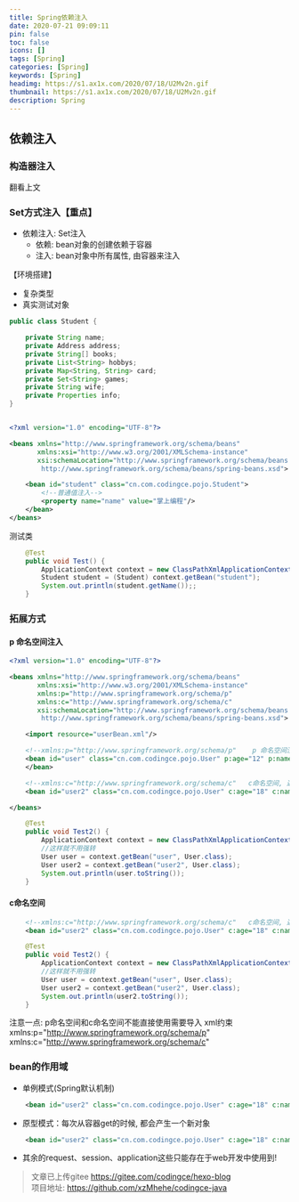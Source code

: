 ```yaml
---
title: Spring依赖注入
date: 2020-07-21 09:09:11
pin: false
toc: false
icons: []
tags: [Spring]
categories: [Spring]
keywords: [Spring]
headimg: https://s1.ax1x.com/2020/07/18/U2Mv2n.gif
thumbnail: https://s1.ax1x.com/2020/07/18/U2Mv2n.gif
description: Spring
---
```

## 依赖注入
### 构造器注入
翻看上文

### Set方式注入【重点】
- 依赖注入: Set注入
    - 依赖: bean对象的创建依赖于容器 
    - 注入: bean对象中所有属性, 由容器来注入

【环境搭建】
- 复杂类型
- 真实测试对象

```java
public class Student {

    private String name;
    private Address address;
    private String[] books;
    private List<String> hobbys;
    private Map<String, String> card;
    private Set<String> games;
    private String wife;
    private Properties info;
}

```

```xml

<?xml version="1.0" encoding="UTF-8"?>

<beans xmlns="http://www.springframework.org/schema/beans"
       xmlns:xsi="http://www.w3.org/2001/XMLSchema-instance"
       xsi:schemaLocation="http://www.springframework.org/schema/beans
        http://www.springframework.org/schema/beans/spring-beans.xsd">

    <bean id="student" class="cn.com.codingce.pojo.Student">
        <!--普通值注入-->
        <property name="name" value="掌上编程"/>
    </bean>
</beans>
```
测试类
```java
    @Test
    public void Test() {
        ApplicationContext context = new ClassPathXmlApplicationContext("applicationContext.xml");
        Student student = (Student) context.getBean("student");
        System.out.println(student.getName());;
    }
```



### 拓展方式
#### p 命名空间注入
```xml
<?xml version="1.0" encoding="UTF-8"?>

<beans xmlns="http://www.springframework.org/schema/beans"
       xmlns:xsi="http://www.w3.org/2001/XMLSchema-instance"
       xmlns:p="http://www.springframework.org/schema/p"
       xmlns:c="http://www.springframework.org/schema/c"
       xsi:schemaLocation="http://www.springframework.org/schema/beans
        http://www.springframework.org/schema/beans/spring-beans.xsd">

    <import resource="userBean.xml"/>

    <!--xmlns:p="http://www.springframework.org/schema/p"    p 命名空间注入 可以直接注入属性的值 property标签操作-->
    <bean id="user" class="cn.com.codingce.pojo.User" p:age="12" p:name="掌上编程">
    </bean>

    <!--xmlns:c="http://www.springframework.org/schema/c"   c命名空间, 通过构造器注入: construct-args-->
    <bean id="user2" class="cn.com.codingce.pojo.User" c:age="18" c:name="人间事Life"/>

</beans>
```

```java
    @Test
    public void Test2() {
        ApplicationContext context = new ClassPathXmlApplicationContext("applicationContext.xml");
        //这样就不用强转
        User user = context.getBean("user", User.class);
        User user2 = context.getBean("user2", User.class);
        System.out.println(user.toString());
    }
```

#### c命名空间
```xml
    <!--xmlns:c="http://www.springframework.org/schema/c"   c命名空间, 通过构造器注入: construct-args-->
    <bean id="user2" class="cn.com.codingce.pojo.User" c:age="18" c:name="人间事Life"/>
```

```java
    @Test
    public void Test2() {
        ApplicationContext context = new ClassPathXmlApplicationContext("applicationContext.xml");
        //这样就不用强转
        User user = context.getBean("user", User.class);
        User user2 = context.getBean("user2", User.class);
        System.out.println(user2.toString());
    }
```

注意一点: p命名空间和c命名空间不能直接使用需要导入 xml约束
xmlns:p="http://www.springframework.org/schema/p"
xmlns:c="http://www.springframework.org/schema/c"


### bean的作用域

- 单例模式(Spring默认机制)
```xml
    <bean id="user2" class="cn.com.codingce.pojo.User" c:age="18" c:name="人间事Life" scope="singleton"/>
```

- 原型模式：每次从容器get的时候, 都会产生一个新对象
```xml
    <bean id="user2" class="cn.com.codingce.pojo.User" c:age="18" c:name="人间事Life" scope="prototype"/>
```

- 其余的request、session、application这些只能存在于web开发中使用到!





>文章已上传gitee https://gitee.com/codingce/hexo-blog   
>项目地址: https://github.com/xzMhehe/codingce-java